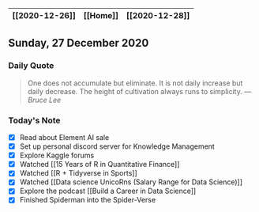 | [[2020-12-26]] | [[Home]] | [[2020-12-28]] |
| :------------: | :------: | :------------: |

## Sunday, 27 December 2020

### Daily Quote
> One does not accumulate but eliminate. It is not daily increase but daily decrease. The height of cultivation always runs to simplicity.
> &mdash; <cite>Bruce Lee</cite>

### Today's Note

- [x] Read about Element AI sale
- [x] Set up personal discord server for Knowledge Management
- [x] Explore Kaggle forums
- [x] Watched [[15 Years of R in Quantitative Finance]]
- [x] Watched [[R + Tidyverse in Sports]]
- [x] Watched [[Data science UnicoRns (Salary Range for Data Science)]]
- [x] Explore the podcast [[Build a Career in Data Science]]
- [x] Finished Spiderman into the Spider-Verse
